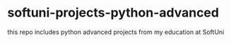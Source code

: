 # softuni-projects-python-advanced
this repo includes python advanced projects from my education at SoftUni
